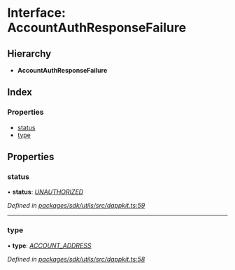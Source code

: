 # Interface: AccountAuthResponseFailure

## Hierarchy

* **AccountAuthResponseFailure**

## Index

### Properties

* [status](_packages_sdk_utils_src_dappkit_.accountauthresponsefailure.md#status)
* [type](_packages_sdk_utils_src_dappkit_.accountauthresponsefailure.md#type)

## Properties

###  status

• **status**: *[UNAUTHORIZED](../enums/_packages_sdk_utils_src_dappkit_.dappkitresponsestatus.md#unauthorized)*

*Defined in [packages/sdk/utils/src/dappkit.ts:59](https://github.com/spruceid/celo-monorepo/blob/master/packages/sdk/utils/src/dappkit.ts#L59)*

___

###  type

• **type**: *[ACCOUNT_ADDRESS](../enums/_packages_sdk_utils_src_dappkit_.dappkitrequesttypes.md#account_address)*

*Defined in [packages/sdk/utils/src/dappkit.ts:58](https://github.com/spruceid/celo-monorepo/blob/master/packages/sdk/utils/src/dappkit.ts#L58)*
